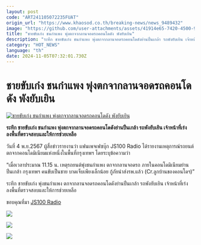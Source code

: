 ```yaml
---
layout: post
code: "ART241105072235FUAT"
origin_url: "https://www.khaosod.co.th/breaking-news/news_9489432"
image: "https://github.com/user-attachments/assets/41914e65-7420-4500-937d-5195a51efe6c"
title: "ชายขับเก๋ง ชนกำแพง พุ่งตกจากลานจอดรถคอนโดดัง พังยับเยิน"
description: "ระทึก ชายขับเก๋ง ชนกำแพง พุ่งตกจากลานจอดรถคอนโดดังย่านปิ่นเกล้า รถพังยับเยิน เจ้าหน้าที่เร่งลงพื้นที่ตรวจสอบและให้การช่วยเหลือ"
category: "HOT_NEWS"
language: "th"
date: 2024-11-05T07:32:01.730Z
---
```


# ชายขับเก๋ง ชนกำแพง พุ่งตกจากลานจอดรถคอนโดดัง พังยับเยิน

[![ชายขับเก๋ง ชนกำแพง พุ่งตกจากลานจอดรถคอนโดดัง พังยับเยิน](https://www.khaosod.co.th/wpapp/uploads/2024/11/Hit-the-wall.jpg "ชายขับเก๋ง ชนกำแพง พุ่งตกจากลานจอดรถคอนโดดัง พังยับเยิน")](https://www.khaosod.co.th/wpapp/uploads/2024/11/Hit-the-wall.jpg)

**ระทึก ชายขับเก๋ง ชนกำแพง พุ่งตกจากลานจอดรถคอนโดดังย่านปิ่นเกล้า รถพังยับเยิน เจ้าหน้าที่เร่งลงพื้นที่ตรวจสอบและให้การช่วยเหลือ**

วันที่ 4 พ.ย.2567 ผู้สื่อข่าวรายงานว่า แฟนเพจเฟซบุ๊ก JS100 Radio ได้รายงานเหตุการณ์รถยนต์ตกจากคอนโดมิเนียมแห่งหนึ่งในพื้นที่กรุงเทพฯ โดยระบุข้อความว่า

“เมื่อเวลาประมาณ 11.15 น. เหตุรถยนต์พุ่งชนกำแพง ตกจากลานจอดรถ ภายในคอนโดมิเนียมย่านปิ่นเกล้า กรุงเทพฯ คนขับเป็นชาย บาดเจ็บเพียงเล็กน้อย กู้ภัยนำส่งรพ.แล้ว (Cr.ลูกบ้านของคอนโดฯ)”

ระทึก ชายขับเก๋ง พุ่งชนกำแพง ตกจากลานจอดรถคอนโดดังย่านปิ่นเกล้า รถพังยับเยิน เจ้าหน้าที่เร่งลงพื้นที่ตรวจสอบและให้การช่วยเหลือ

ขอบคุณที่มา [JS100 Radio](https://www.facebook.com/js100radio/posts/pfbid0Cut3Ajr1RpMpT9698F2EYBJMthGnAEtPxQsuYgzZxz7eA9319K3x7R79GraeiTYzl?locale=th_TH)

[![](https://www.khaosod.co.th/wpapp/uploads/2024/11/4-ตก2.jpg)](https://www.khaosod.co.th/wpapp/uploads/2024/11/4-ตก2.jpg)

[![](https://www.khaosod.co.th/wpapp/uploads/2024/11/4-ตก1.jpg)](https://www.khaosod.co.th/wpapp/uploads/2024/11/4-ตก1.jpg)

[![](https://www.khaosod.co.th/wpapp/uploads/2024/11/4-ตก4.jpg)](https://www.khaosod.co.th/wpapp/uploads/2024/11/4-ตก4.jpg)